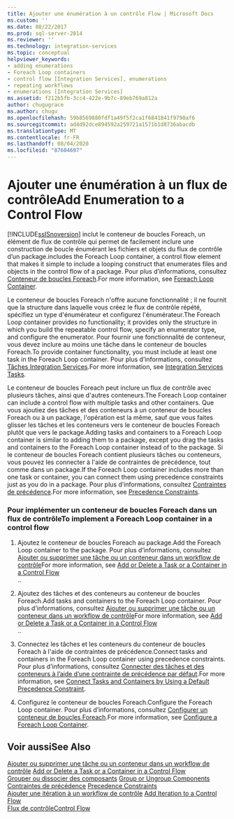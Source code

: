 ```yaml
---
title: Ajouter une énumération à un contrôle Flow | Microsoft Docs
ms.custom: ''
ms.date: 08/22/2017
ms.prod: sql-server-2014
ms.reviewer: ''
ms.technology: integration-services
ms.topic: conceptual
helpviewer_keywords:
- adding enumerations
- Foreach Loop containers
- control flow [Integration Services], enumerations
- repeating workflows
- enumerations [Integration Services]
ms.assetid: f212b5fb-3cc4-422e-9b7c-89eb769a812a
author: chugugrace
ms.author: chugu
ms.openlocfilehash: 59b8569880fdf1a49f5f2ca1f6841841f9790af6
ms.sourcegitcommit: ad4d92dce894592a259721a1571b1d8736abacdb
ms.translationtype: MT
ms.contentlocale: fr-FR
ms.lasthandoff: 08/04/2020
ms.locfileid: "87604697"
---
```

# <a name="add-enumeration-to-a-control-flow"></a><span data-ttu-id="f6bea-102">Ajouter une énumération à un flux de contrôle</span><span class="sxs-lookup"><span data-stu-id="f6bea-102">Add Enumeration to a Control Flow</span></span>
  [!INCLUDE[ssISnoversion](../includes/ssisnoversion-md.md)] <span data-ttu-id="f6bea-103">inclut le conteneur de boucles Foreach, un élément de flux de contrôle qui permet de facilement inclure une construction de boucle énumérant les fichiers et objets du flux de contrôle d’un package.</span><span class="sxs-lookup"><span data-stu-id="f6bea-103">includes the Foreach Loop container, a control flow element that makes it simple to include a looping construct that enumerates files and objects in the control flow of a package.</span></span> <span data-ttu-id="f6bea-104">Pour plus d’informations, consultez [Conteneur de boucles Foreach](control-flow/foreach-loop-container.md).</span><span class="sxs-lookup"><span data-stu-id="f6bea-104">For more information, see [Foreach Loop Container](control-flow/foreach-loop-container.md).</span></span>  
  
 <span data-ttu-id="f6bea-105">Le conteneur de boucles Foreach n'offre aucune fonctionnalité ; il ne fournit que la structure dans laquelle vous créez le flux de contrôle répété, spécifiez un type d'énumérateur et configurez l'énumérateur.</span><span class="sxs-lookup"><span data-stu-id="f6bea-105">The Foreach Loop container provides no functionality; it provides only the structure in which you build the repeatable control flow, specify an enumerator type, and configure the enumerator.</span></span> <span data-ttu-id="f6bea-106">Pour fournir une fonctionnalité de conteneur, vous devez inclure au moins une tâche dans le conteneur de boucles Foreach.</span><span class="sxs-lookup"><span data-stu-id="f6bea-106">To provide container functionality, you must include at least one task in the Foreach Loop container.</span></span> <span data-ttu-id="f6bea-107">Pour plus d’informations, consultez [Tâches Integration Services](control-flow/integration-services-tasks.md).</span><span class="sxs-lookup"><span data-stu-id="f6bea-107">For more information, see [Integration Services Tasks](control-flow/integration-services-tasks.md).</span></span>  
  
 <span data-ttu-id="f6bea-108">Le conteneur de boucles Foreach peut inclure un flux de contrôle avec plusieurs tâches, ainsi que d'autres conteneurs.</span><span class="sxs-lookup"><span data-stu-id="f6bea-108">The Foreach Loop container can include a control flow with multiple tasks and other containers.</span></span> <span data-ttu-id="f6bea-109">Que vous ajoutiez des tâches et des conteneurs à un conteneur de boucles Foreach ou à un package, l'opération est la même, sauf que vous faites glisser les tâches et les conteneurs vers le conteneur de boucles Foreach plutôt que vers le package.</span><span class="sxs-lookup"><span data-stu-id="f6bea-109">Adding tasks and containers to a Foreach Loop container is similar to adding them to a package, except you drag the tasks and containers to the Foreach Loop container instead of to the package.</span></span> <span data-ttu-id="f6bea-110">Si le conteneur de boucles Foreach contient plusieurs tâches ou conteneurs, vous pouvez les connecter à l'aide de contraintes de précédence, tout comme dans un package.</span><span class="sxs-lookup"><span data-stu-id="f6bea-110">If the Foreach Loop container includes more than one task or container, you can connect them using precedence constraints just as you do in a package.</span></span> <span data-ttu-id="f6bea-111">Pour plus d’informations, consultez [Contraintes de précédence](control-flow/precedence-constraints.md).</span><span class="sxs-lookup"><span data-stu-id="f6bea-111">For more information, see [Precedence Constraints](control-flow/precedence-constraints.md).</span></span>  
  
### <a name="to-implement-a-foreach-loop-container-in-a-control-flow"></a><span data-ttu-id="f6bea-112">Pour implémenter un conteneur de boucles Foreach dans un flux de contrôle</span><span class="sxs-lookup"><span data-stu-id="f6bea-112">To implement a Foreach Loop container in a control flow</span></span>  
  
1.  <span data-ttu-id="f6bea-113">Ajoutez le conteneur de boucles Foreach au package.</span><span class="sxs-lookup"><span data-stu-id="f6bea-113">Add the Foreach Loop container to the package.</span></span> <span data-ttu-id="f6bea-114">Pour plus d’informations, consultez [Ajouter ou supprimer une tâche ou un conteneur dans un workflow de contrôle](control-flow/add-or-delete-a-task-or-a-container-in-a-control-flow.md)</span><span class="sxs-lookup"><span data-stu-id="f6bea-114">For more information, see [Add or Delete a Task or a Container in a Control Flow](control-flow/add-or-delete-a-task-or-a-container-in-a-control-flow.md)</span></span>  
  <span data-ttu-id="f6bea-115">.</span><span class="sxs-lookup"><span data-stu-id="f6bea-115">.</span></span>  
  
2.  <span data-ttu-id="f6bea-116">Ajoutez des tâches et des conteneurs au conteneur de boucles Foreach.</span><span class="sxs-lookup"><span data-stu-id="f6bea-116">Add tasks and containers to the Foreach Loop container.</span></span> <span data-ttu-id="f6bea-117">Pour plus d’informations, consultez [Ajouter ou supprimer une tâche ou un conteneur dans un workflow de contrôle](control-flow/add-or-delete-a-task-or-a-container-in-a-control-flow.md)</span><span class="sxs-lookup"><span data-stu-id="f6bea-117">For more information, see [Add or Delete a Task or a Container in a Control Flow](control-flow/add-or-delete-a-task-or-a-container-in-a-control-flow.md)</span></span>  
  <span data-ttu-id="f6bea-118">.</span><span class="sxs-lookup"><span data-stu-id="f6bea-118">.</span></span>  
  
3.  <span data-ttu-id="f6bea-119">Connectez les tâches et les conteneurs du conteneur de boucles Foreach à l'aide de contraintes de précédence.</span><span class="sxs-lookup"><span data-stu-id="f6bea-119">Connect tasks and containers in the Foreach Loop container using precedence constraints.</span></span> <span data-ttu-id="f6bea-120">Pour plus d’informations, consultez [Connecter des tâches et des conteneurs à l’aide d’une contrainte de précédence par défaut](../../2014/integration-services/connect-tasks-and-containers-by-using-a-default-precedence-constraint.md).</span><span class="sxs-lookup"><span data-stu-id="f6bea-120">For more information, see [Connect Tasks and Containers by Using a Default Precedence Constraint](../../2014/integration-services/connect-tasks-and-containers-by-using-a-default-precedence-constraint.md).</span></span>  
  
4.  <span data-ttu-id="f6bea-121">Configurez le conteneur de boucles Foreach.</span><span class="sxs-lookup"><span data-stu-id="f6bea-121">Configure the Foreach Loop container.</span></span> <span data-ttu-id="f6bea-122">Pour plus d’informations, consultez [Configurer un conteneur de boucles Foreach](../../2014/integration-services/configure-a-foreach-loop-container.md).</span><span class="sxs-lookup"><span data-stu-id="f6bea-122">For more information, see [Configure a Foreach Loop Container](../../2014/integration-services/configure-a-foreach-loop-container.md).</span></span>  
  
## <a name="see-also"></a><span data-ttu-id="f6bea-123">Voir aussi</span><span class="sxs-lookup"><span data-stu-id="f6bea-123">See Also</span></span>  
 <span data-ttu-id="f6bea-124">[Ajouter ou supprimer une tâche ou un conteneur dans un workflow de contrôle](control-flow/add-or-delete-a-task-or-a-container-in-a-control-flow.md) </span><span class="sxs-lookup"><span data-stu-id="f6bea-124">[Add or Delete a Task or a Container in a Control Flow](control-flow/add-or-delete-a-task-or-a-container-in-a-control-flow.md) </span></span>  
 <span data-ttu-id="f6bea-125">[Grouper ou dissocier des composants](group-or-ungroup-components.md) </span><span class="sxs-lookup"><span data-stu-id="f6bea-125">[Group or Ungroup Components](group-or-ungroup-components.md) </span></span>  
 <span data-ttu-id="f6bea-126">[Contraintes de précédence](control-flow/precedence-constraints.md) </span><span class="sxs-lookup"><span data-stu-id="f6bea-126">[Precedence Constraints](control-flow/precedence-constraints.md) </span></span>  
 <span data-ttu-id="f6bea-127">[Ajouter une itération à un workflow de contrôle](add-iteration-to-a-control-flow.md) </span><span class="sxs-lookup"><span data-stu-id="f6bea-127">[Add Iteration to a Control Flow](add-iteration-to-a-control-flow.md) </span></span>  
 [<span data-ttu-id="f6bea-128">Flux de contrôle</span><span class="sxs-lookup"><span data-stu-id="f6bea-128">Control Flow</span></span>](control-flow/control-flow.md)  
  
  
